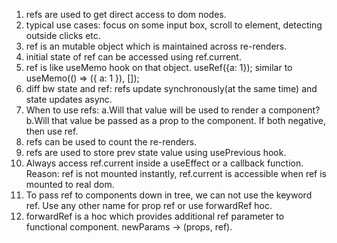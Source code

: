 1. refs are used to get direct access to dom nodes.
2. typical use cases: focus on some input box, scroll to element, detecting outside clicks etc.
3. ref is an mutable object which is maintained across re-renders.
4. initial state of ref can be accessed using ref.current.
5. ref is like useMemo hook on that object. useRef({a: 1}); similar to useMemo(() => ({ a: 1 }), []);
6. diff bw state and ref: refs update synchronously(at the same time) and state updates async.
7. When to use refs: a.Will that value will be used to render a component? b.Will that value be passed as a prop to the component. If both negative, then use ref.
8. refs can be used to count the re-renders.
9. refs are used to store prev state value using usePrevious hook.
10. Always access ref.current inside a useEffect or a callback function. Reason: ref is not mounted instantly, ref.current is accessible when ref is mounted to real dom.
11. To pass ref to components down in tree, we can not use the keyword ref. Use any other name for prop ref or use forwardRef hoc.
12. forwardRef is a hoc which provides additional ref parameter to functional component. newParams -> (props, ref).
